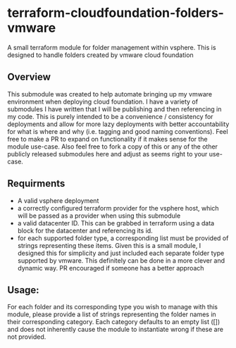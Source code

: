 # terraform-cloudfoundation-folders-vmware
A small terraform module for folder management within vsphere. This is designed to handle folders created by vmware cloud foundation

## Overview
This submodule was created to help automate bringing up my vmware environment when deploying cloud foundation. I have a variety of submodules I have written that I will be publishing and then referencing in my code. This is purely intended to be a convenience / consistency for deployments and allow for more lazy deployments with better accountability for what is where and why (i.e. tagging and good naming conventions). Feel free to make a PR to expand on functionality if it makes sense for the module use-case. 
Also feel free to fork a copy of this or any of the other publicly released submodules here and adjust as seems right to your use-case.

## Requirments
* A valid vsphere deployment
* a correctly configured terraform provider for the vsphere host, which will be passed as a provider when using this submodule
* a valid datacenter ID. This can be grabbed in terraform using a data block for the datacenter and referencing its id.
* for each supported folder type, a corresponding list must be provided of strings representing these items. Given this is a small module, I designed this for simplicity and just included each separate folder type supported by vmware. This definitely can be done in a more clever and dynamic way. PR encouraged if someone has a better approach


## Usage:
For each folder and its corresponding type you wish to manage with this module, please provide a list of strings representing the folder names in their corresponding category. Each category defaults to an empty list ([]) and does not inherently cause the module to instantiate wrong if these are not provided.
